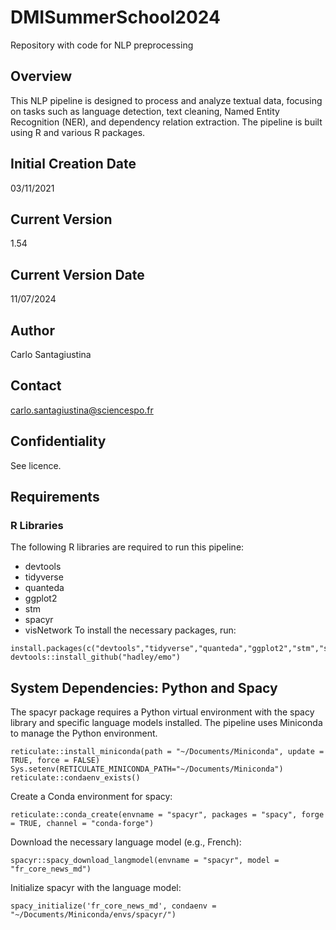 # DMISummerSchool2024
Repository with code for NLP preprocessing

##  Overview
This NLP pipeline is designed to process and analyze textual data, focusing on tasks such as language detection, text cleaning, Named Entity Recognition (NER), and dependency relation extraction. The pipeline is built using R and various R packages.

##  Initial Creation Date
03/11/2021
## Current Version
1.54
## Current Version Date
11/07/2024
## Author
Carlo Santagiustina
## Contact
carlo.santagiustina@sciencespo.fr

## Confidentiality
See licence.

## Requirements
### R Libraries
The following R libraries are required to run this pipeline:

- devtools
- tidyverse
- quanteda
-  ggplot2
- stm
- spacyr
- visNetwork
To install the necessary packages, run:

```
install.packages(c("devtools","tidyverse","quanteda","ggplot2","stm","spacyr","visNetwork"))
devtools::install_github("hadley/emo")
```
## System Dependencies: Python and Spacy 

The spacyr package requires a Python virtual environment with the spacy library and specific language models installed. The pipeline uses Miniconda to manage the Python environment.
```
reticulate::install_miniconda(path = "~/Documents/Miniconda", update = TRUE, force = FALSE)
Sys.setenv(RETICULATE_MINICONDA_PATH="~/Documents/Miniconda")
reticulate::condaenv_exists()
```
Create a Conda environment for spacy:
```
reticulate::conda_create(envname = "spacyr", packages = "spacy", forge = TRUE, channel = "conda-forge")
```

Download the necessary language model (e.g., French):
```
spacyr::spacy_download_langmodel(envname = "spacyr", model = "fr_core_news_md")
```

Initialize spacyr with the language model:
```
spacy_initialize('fr_core_news_md', condaenv = "~/Documents/Miniconda/envs/spacyr/")
```
